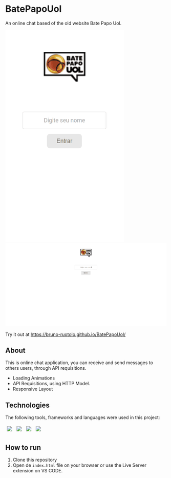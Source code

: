 # BatePapoUol
An online chat based of the old website Bate Papo Uol.

<img src="/assets/BatePapoUolMobile.gif" />
<img src="/assets/BatePapoUol.gif" />

Try it out at https://bruno-ruotolo.github.io/BatePapoUol/

## About

This is online chat application, you can receive and send messages to others users, through API requisitions.

- Loading Animations
- API Requisitions, using HTTP Model.
- Responsive Layout

## Technologies
The following tools, frameworks and languages were used in this project:<br>

<div>
  <img style='margin: 5px;' src="https://img.shields.io/badge/css-%231572B6.svg?style=for-the-badge&logo=css3&logoColor=white"/>
  <img style='margin: 5px;' src="https://img.shields.io/badge/html5-%23E34F26.svg?style=for-the-badge&logo=html5&logoColor=white"/>
  <img style='margin: 5px;' src="https://img.shields.io/badge/javascript-%23323330.svg?style=for-the-badge&logo=javascript&logoColor=%23F7DF1E"/>
  <img style='margin: 5px;' src="https://img.shields.io/badge/axios-%23323330.svg?style=for-the-badge&color=671DDF"/>
  
</div>

## How to run

1. Clone this repository
2. Open de `index.html` file on your browser or use the Live Server extension on VS CODE.
